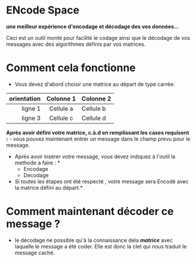 # ENcode Space
**une meilleur expérience d'encodage et décodage des vos données...**

Ceci est un outil monté pour facilité le codage ainsi que le décodage de vos messages avec des algorithmes définis par vos matrices.

# Comment cela fonctionne 

* Vous devez d'abord choisir une matrice au départ de type carrée:
        

orientation | Colonne 1 | Colonne 2 
------------:| :------------:| :---------
ligne 1 | Cellule a| Cellule b 
ligne 3 | Cellule c | Cellule d 
        
**Après avoir défini votre matrice, c.à.d en remplissant les cases requisent :**
    - vous pouvez maintenant entrer un message dans le champ prevu pour le message.

* Après avoir insérer votre message, vous devez indiquez à l'outil la methode a faire : *
    - Encodage
    - Decodage
* Si toutes les étapes ont été respecté , votre message sera Encodé avec la matrice défini au départ.*

# Comment maintenant décoder ce message ?
* le décodage ne possible qu'à la connaissance dela **_matrice_** avec laquelle le message a été coder. 
Elle est donc la clet qui nous traduit le message caché.



